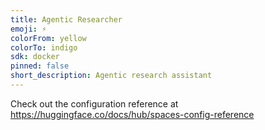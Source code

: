 ```yaml
---
title: Agentic Researcher
emoji: ⚡
colorFrom: yellow
colorTo: indigo
sdk: docker
pinned: false
short_description: Agentic research assistant
---
```


Check out the configuration reference at https://huggingface.co/docs/hub/spaces-config-reference
